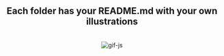 <h2 align="center">Each folder has your README.md with your own illustrations</h2>
<br>
<div align="center">
<img src="https://i.imgur.com/MPq6zzH.gif" alt="gif-js"> 
</div>
<br>
